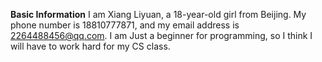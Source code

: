 **Basic Information**
I am Xiang Liyuan, a 18-year-old girl from Beijing. My phone number is 18810777871, and my email address is 2264488456@qq.com. I am Just a beginner for programming, so I think I will have to work hard for my CS class.
